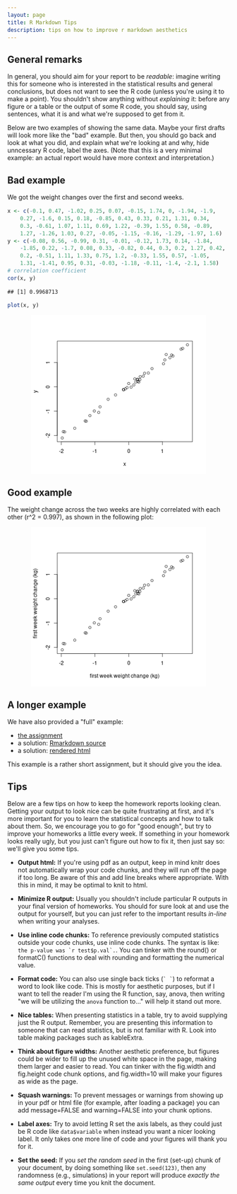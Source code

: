 ```yaml
---
layout: page
title: R Markdown Tips
description: tips on how to improve r markdown aesthetics
---
```




## General remarks

In general, you should aim for your report to be *readable*:
imagine writing this for someone who is interested in the statistical results and general conclusions,
but does not want to see the R code (unless you're using it to make a point).
You shouldn't show anything without *explaining* it:
before any figure or a table or the output of some R code,
you should say, using sentences, what it is and what we're supposed to get from it.

Below are two examples of showing the same data.
Maybe your first drafts will look more like the "bad" example.
But then, you should go back and look at what you did,
and explain what we're looking at and why, hide unncessary R code,
label the axes.
(Note that this is a very minimal example:
an actual report would have more context and interpretation.)

## Bad example

We got the weight changes over the first and second weeks.

```r
x <- c(-0.1, 0.47, -1.02, 0.25, 0.07, -0.15, 1.74, 0, -1.94, -1.9, 
    0.27, -1.6, 0.15, 0.18, -0.85, 0.43, 0.33, 0.21, 1.31, 0.34, 
    0.3, -0.61, 1.07, 1.11, 0.69, 1.22, -0.39, 1.55, 0.58, -0.89, 
    1.27, -1.26, 1.03, 0.27, -0.05, -1.15, -0.16, -1.29, -1.97, 1.6)
y <- c(-0.08, 0.56, -0.99, 0.31, -0.01, -0.12, 1.73, 0.14, -1.84, 
    -1.85, 0.22, -1.7, 0.08, 0.33, -0.82, 0.44, 0.3, 0.2, 1.27, 0.42, 
    0.2, -0.51, 1.11, 1.33, 0.75, 1.2, -0.33, 1.55, 0.57, -1.05, 
    1.31, -1.41, 0.95, 0.31, -0.03, -1.18, -0.11, -1.4, -2.1, 1.58)
# correlation coefficient
cor(x, y)
```

```
## [1] 0.9968713
```

```r
plot(x, y)
```

<img src="r bad-1.png" title="plot of chunk r bad" alt="plot of chunk r bad" style="display: block; margin: auto;" />

## Good example



The weight change across the two weeks are highly correlated with each other
(r^2 = 0.997), as shown in the following plot:

<img src="r good-1.png" title="plot of chunk r good" alt="plot of chunk r good" style="display: block; margin: auto;" />

## A longer example

We have also provided a "full" example:

- [the assignment](../CLASS_MATERIALS/Tutorials/HW_Example.html)
- a solution: [Rmarkdown source](../CLASS_MATERIALS/Tutorials/HW_Example_solution.Rmd)
- a solution: [rendered html](../CLASS_MATERIALS/Tutorials/HW_Example_solution.html)

This example is a rather short assignment,
but it should give you the idea.

## Tips

Below are a few tips on how to keep the homework reports looking clean.
Getting your output to look nice can be quite frustrating at first,
and it's more important for you to learn the statistical concepts and how to talk about them.
So, we encourage you to go for "good enough", but try to improve your homeworks a little
every week. If something in your homework looks really ugly,
but you just can't figure out how to fix it, then just say so:
we'll give you some tips.

* **Output html:** If you're using pdf as an output, keep in mind knitr does not automatically wrap your code chunks, and they will run off the page if too long. Be aware of this and add line breaks where appropriate. With this in mind, it may be optimal to knit to html.

* **Minimize R output:** Usually you shouldn't include particular R outputs in your final version of homeworks. You should for sure look at and use the output for yourself, but you can just refer to the important results *in-line* when writing your analyses. 

* **Use inline code chunks:** To reference previously computed statistics outside your code chunks, use inline code chunks. The syntax is like: ``the p-value was `r test$p.val`.``. You can tinker with the round() or formatC() functions to deal with rounding and formatting the numerical value.

* **Format code:** You can also use single back ticks (`` ` ` ``) to reformat a word to look like code. This is mostly for aesthetic purposes, but if I want to tell the reader I'm using the R function, say, anova, then writing "we will be utilizing the `anova` function to..." will help it stand out more.

* **Nice tables:** When presenting statistics in a table, try to avoid supplying just the R output. Remember, you are presenting this information to someone that can read statistics, but is not familiar with R. Look into table making packages such as kableExtra.

* **Think about figure widths:** Another aesthetic preference, but figures could be wider to fill up the unused white space in the page, making them larger and easier to read. You can tinker with the fig.width and fig.height code chunk options, and fig.width=10 will make your figures as wide as the page.

* **Squash warnings:** To prevent messages or warnings from showing up in your pdf or html file (for example, after loading a package) you can add message=FALSE and warning=FALSE into your chunk options.

* **Label axes:** Try to avoid letting R set the axis labels, as they could just be R code like `data$variable` when instead you want a nicer looking label.
    It only takes one more line of code and your figures will thank you for it.

* **Set the seed:** If you *set the random seed* in the first (set-up) chunk of your document, by doing something like `set.seed(123)`,
    then any randomness (e.g., simulations) in your report will produce *exactly the same output* every time you knit the document.
